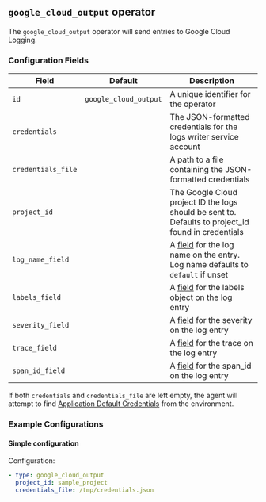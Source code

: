 ## `google_cloud_output` operator

The `google_cloud_output` operator will send entries to Google Cloud Logging.

### Configuration Fields

| Field              | Default               | Description                                                                                            |
| ---                | ---                   | ---                                                                                                    |
| `id`               | `google_cloud_output` | A unique identifier for the operator                                                                   |
| `credentials`      |                       | The JSON-formatted credentials for the logs writer service account                                     |
| `credentials_file` |                       | A path to a file containing the JSON-formatted credentials                                             |
| `project_id`       |                       | The Google Cloud project ID the logs should be sent to. Defaults to project_id found in credentials    |
| `log_name_field`   |                       | A [field](/docs/types/field.md) for the log name on the entry. Log name defaults to `default` if unset |
| `labels_field`     |                       | A [field](/docs/types/field.md) for the labels object on the log entry                                 |
| `severity_field`   |                       | A [field](/docs/types/field.md) for the severity on the log entry                                      |
| `trace_field`      |                       | A [field](/docs/types/field.md) for the trace on the log entry                                         |
| `span_id_field`    |                       | A [field](/docs/types/field.md) for the span_id on the log entry                                       |

If both `credentials` and `credentials_file` are left empty, the agent will attempt to find
[Application Default Credentials](https://cloud.google.com/docs/authentication/production) from the environment.

### Example Configurations

#### Simple configuration

Configuration:
```yaml
- type: google_cloud_output
  project_id: sample_project
  credentials_file: /tmp/credentials.json
```
